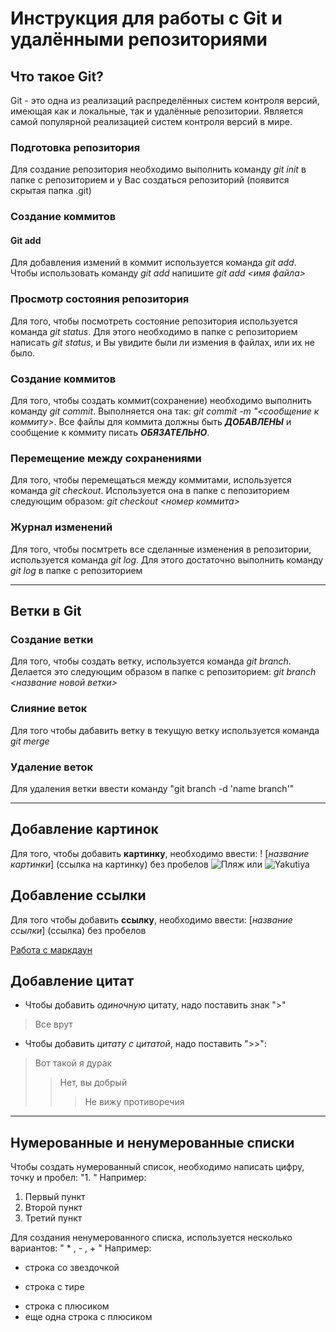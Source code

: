 # Инструкция для работы с Git и удалёнными репозиториями

## Что такое Git?
Git - это одна из реализаций распределённых систем контроля версий, имеющая как и локальные, так и удалённые репозитории. Является самой популярной реализацией систем контроля версий в мире.
### Подготовка репозитория
Для создание репозитория необходимо выполнить команду *git init*  в папке с репозиторием и у Вас создаться репозиторий (появится скрытая папка .git)

### Создание коммитов

#### Git add

Для добавления измений в коммит используется команда *git add*. Чтобы использовать команду *git add* напишите *git add <имя файла>*

### Просмотр состояния репозитория
Для того, чтобы посмотреть состояние репозитория используется команда *git status*. Для этого необходимо в папке с репозиторием написать *git status*, и Вы увидите были ли измения в файлах, или их не было.

### Создание коммитов
Для того, чтобы создать коммит(сохранение) необходимо выполнить команду *git commit*. Выполняется она так: *git commit -m "<сообщение к коммиту>*. Все файлы для коммита должны быть ***ДОБАВЛЕНЫ*** и сообщение к коммиту писать ***ОБЯЗАТЕЛЬНО***.

### Перемещение между сохранениями
Для того, чтобы перемещаться между коммитами, используется команда *git checkout*. Используется она в папке с пепозиторием следующим образом: *git checkout <номер коммита>*

### Журнал изменений
Для того, чтобы посмтреть все сделанные изменения в репозитории, используется команда *git log*. Для этого достаточно выполнить команду *git log* в папке с репозиторием

---

## Ветки в Git

### Создание ветки

Для того, чтобы создать ветку, используется команда *git branch*. Делается это следующим образом в папке с репозиторием: *git branch <название новой ветки>*

### Слияние веток

Для того чтобы дабавить ветку в текущую ветку используется команда *git merge <name branch>*

### Удаление веток
Для удаления ветки ввести команду "git branch -d 'name branch'"

---

## Добавление картинок
Для того, чтобы добавить **картинку**, необходимо ввести: ! [*название картинки*] (ссылка на картинку) без пробелов
![Пляж](https://lookw.ru/1/544/1402256888-oboi-1920h1080.-lazurnye-plyazhi-4.jpg)
или ![Yakutiya](https://set-travel.com/wp-content/uploads/2019/12/17d229bd330a05b39c5f5c00ae4bb2a3_xl.jpg)

## Добавление ссылки
Для того чтобы добавить **ссылку**, необходимо ввести: [*название ссылки*] (ссылка) без пробелов

[Работа с маркдаун](https://lifehacker.ru/chto-takoe-markdown/)

## Добавление цитат

* Чтобы добавить *одиночную* цитату, надо поставить знак ">"
>Все врут

* Чтобы добавить *цитату с цитатой*, надо поставить ">>":
>Вот такой я дурак
>>Нет, вы добрый
>>>Не вижу противоречия

---

## Нумерованные и ненумерованные списки
Чтобы создать нумерованный список, необходимо написать цифру, точку и пробел: "1. "
Например:
1. Первый пункт
2. Второй пункт
3. Третий пункт

Для создания ненумерованного списка, используется несколько вариантов: " * , - , + "
Например:
* строка со звездочкой
- строка с тире
+ строка с плюсиком
+ еще одна строка с плюсиком